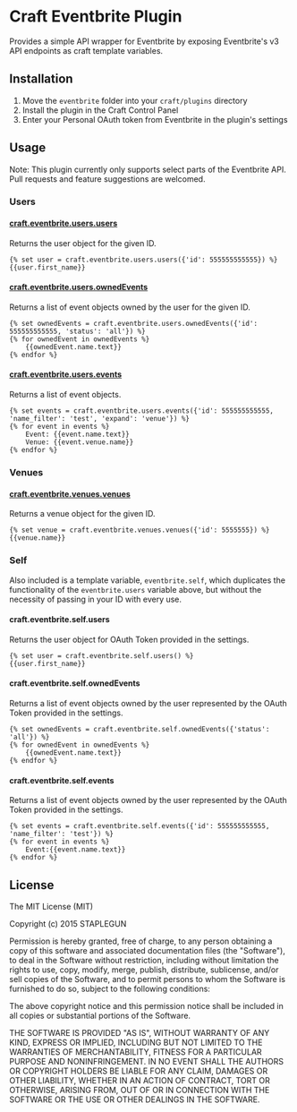 # Craft Eventbrite Plugin

Provides a simple API wrapper for Eventbrite by exposing Eventbrite's v3 API endpoints as craft template variables.

## Installation
1. Move the `eventbrite` folder into your `craft/plugins` directory
2. Install the plugin in the Craft Control Panel
3. Enter your Personal OAuth token from Eventbrite in the plugin's settings

## Usage
Note: This plugin currently only supports select parts of the Eventbrite API. Pull requests and feature suggestions are welcomed.

### Users

#### [craft.eventbrite.users.users](https://www.eventbrite.com/developer/v3/endpoints/users/#ebapi-get-users-id)

Returns the user object for the given ID.

```
{% set user = craft.eventbrite.users.users({'id': 555555555555}) %}
{{user.first_name}}
```

#### [craft.eventbrite.users.ownedEvents](https://www.eventbrite.com/developer/v3/endpoints/users/#ebapi-get-users-id-owned-events)

Returns a list of event objects owned by the user for the given ID.

```
{% set ownedEvents = craft.eventbrite.users.ownedEvents({'id': 555555555555, 'status': 'all'}) %}
{% for ownedEvent in ownedEvents %}
	{{ownedEvent.name.text}}
{% endfor %}
```

#### [craft.eventbrite.users.events](https://www.eventbrite.com/developer/v3/endpoints/users/#ebapi-get-users-id-events)

Returns a list of event objects.

```
{% set events = craft.eventbrite.users.events({'id': 555555555555, 'name_filter': 'test', 'expand': 'venue'}) %}
{% for event in events %}
	Event: {{event.name.text}}
	Venue: {{event.venue.name}}
{% endfor %}
```

### Venues

#### [craft.eventbrite.venues.venues](https://www.eventbrite.com/developer/v3/endpoints/venues/#ebapi-get-venues-id)

Returns a venue object for the given ID.

```
{% set venue = craft.eventbrite.venues.venues({'id': 5555555}) %}
{{venue.name}}
```

### Self

Also included is a template variable, `eventbrite.self`, which duplicates the functionality of the `eventbrite.users` variable above, but without the necessity of passing in your ID with every use.

#### craft.eventbrite.self.users

Returns the user object for OAuth Token provided in the settings.

```
{% set user = craft.eventbrite.self.users() %}
{{user.first_name}}
```

#### craft.eventbrite.self.ownedEvents

Returns a list of event objects owned by the user represented by the OAuth Token provided in the settings.

```
{% set ownedEvents = craft.eventbrite.self.ownedEvents({'status': 'all'}) %}
{% for ownedEvent in ownedEvents %}
	{{ownedEvent.name.text}}
{% endfor %}
```

#### craft.eventbrite.self.events

Returns a list of event objects owned by the user represented by the OAuth Token provided in the settings.

```
{% set events = craft.eventbrite.self.events({'id': 555555555555, 'name_filter': 'test'}) %}
{% for event in events %}
	Event:{{event.name.text}}
{% endfor %}
```

## License

The MIT License (MIT)

Copyright (c) 2015 STAPLEGUN

Permission is hereby granted, free of charge, to any person obtaining a copy
of this software and associated documentation files (the "Software"), to deal
in the Software without restriction, including without limitation the rights
to use, copy, modify, merge, publish, distribute, sublicense, and/or sell
copies of the Software, and to permit persons to whom the Software is
furnished to do so, subject to the following conditions:

The above copyright notice and this permission notice shall be included in all
copies or substantial portions of the Software.

THE SOFTWARE IS PROVIDED "AS IS", WITHOUT WARRANTY OF ANY KIND, EXPRESS OR
IMPLIED, INCLUDING BUT NOT LIMITED TO THE WARRANTIES OF MERCHANTABILITY,
FITNESS FOR A PARTICULAR PURPOSE AND NONINFRINGEMENT. IN NO EVENT SHALL THE
AUTHORS OR COPYRIGHT HOLDERS BE LIABLE FOR ANY CLAIM, DAMAGES OR OTHER
LIABILITY, WHETHER IN AN ACTION OF CONTRACT, TORT OR OTHERWISE, ARISING FROM,
OUT OF OR IN CONNECTION WITH THE SOFTWARE OR THE USE OR OTHER DEALINGS IN THE
SOFTWARE.